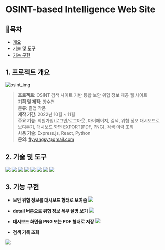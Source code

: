 # OSINT-based Intelligence Web Site

## 📘목차
- [개요](#1-프로젝트-개요)
- [기술 및 도구](#2-기술-및-도구)
- [기능 구현](#3-기능-구현)

## 1. 프로젝트 개요
![osint_img](https://github.com/Muggle-1133/osint_project/assets/97649633/dd76788e-c312-401a-b0c7-5067a4874adf)

> <b>프로젝트</b>: OSINT 검색 사이트 기반 통합 보안 위협 정보 제공 웹 사이트<br />
> <b>기획 및 제작</b>: 양수연<br />
> <b>분류</b>: 졸업 작품<br />
> <b>제작 기간</b>: 2022년 10월 ~ 11월<br />
> <b>주요 기능</b>: 회원가입/로그인/로그아웃, 마이페이지, 검색, 위협 정보 대시보드로 보여주기, 대시보드 화면 EXPORT(PDF, PNG), 검색 이력 조회<br />
> <b>사용 기술</b>: Express.js, React, Python<br />
> <b>문의</b>: flyyangsy@gmail.com

## 2. 기술 및 도구
<img src="https://img.shields.io/badge/React-61DAFB?style=for-the-badge&logo=React&logoColor=white"> <img src="https://img.shields.io/badge/express-000000?style=for-the-badge&logo=express&logoColor=white"> <img src="https://img.shields.io/badge/styledcomponents-DB7093?style=for-the-badge&logo=styledcomponents&logoColor=white"> <img src="https://img.shields.io/badge/selenium-43B02A?style=for-the-badge&logo=selenium&logoColor=black"> <img src="https://img.shields.io/badge/python-3776AB?style=for-the-badge&logo=python&logoColor=white"> <img src="https://img.shields.io/badge/css-1572B6?style=for-the-badge&logo=css3&logoColor=white"> <img src="https://img.shields.io/badge/mariadb-003545?style=for-the-badge&logo=mariadb&logoColor=white"> <img src="https://img.shields.io/badge/ubuntu-E95420?style=for-the-badge&logo=ubuntu&logoColor=white">

## 3. 기능 구현
- <b>보안 위협 정보를 대시보드 형태로 보여줌</b>
<img src="https://github.com/Muggle-1133/osint_project/assets/97649633/8223fbff-c784-44b3-b10d-271d1af4b436" /><br />

- <b>detail 버튼으로 위협 정보 세부 설명 보기</b>
<img src="https://github.com/Muggle-1133/osint_project/assets/97649633/fb076cd2-28ae-42c0-9d4b-ce7cb2f8f906" /><br />

- <b>대시보드 화면을 PNG 또는 PDF 형태로 저장</b>
<img src="https://github.com/Muggle-1133/osint_project/assets/97649633/268e16d1-c0f4-4da8-9813-1bac9f1e89bd" /><br />

- <b>검색 기록 조회</b>
<img src="https://github.com/Muggle-1133/osint_project/assets/97649633/e702cc95-70aa-45ba-80e5-dce45213d5f1" />
